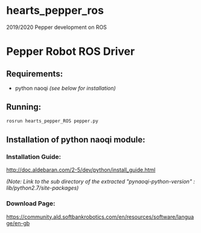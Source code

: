 # hearts_pepper_ros
2019/2020 Pepper development on ROS
# Pepper Robot ROS Driver

## Requirements:

* python naoqi *(see below for installation)*

## Running:

```bash
rosrun hearts_pepper_ROS pepper.py
```

## Installation of python naoqi module:

### Installation Guide:

http://doc.aldebaran.com/2-5/dev/python/install_guide.html

*(Note: Link to the sub directory of the extracted "pynaoqi-python-version" : lib/python2.7/site-packages)*

### Download Page:

https://community.ald.softbankrobotics.com/en/resources/software/language/en-gb
